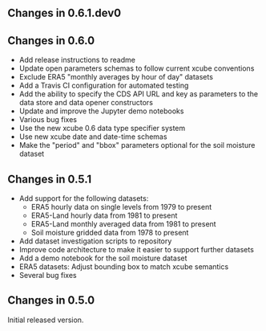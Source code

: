 ## Changes in 0.6.1.dev0

## Changes in 0.6.0

 - Add release instructions to readme
 - Update open parameters schemas to follow current xcube conventions
 - Exclude ERA5 "monthly averages by hour of day" datasets
 - Add a Travis CI configuration for automated testing
 - Add the ability to specify the CDS API URL and key as parameters to the
   data store and data opener constructors
 - Update and improve the Jupyter demo notebooks
 - Various bug fixes
 - Use the new xcube 0.6 data type specifier system
 - Use new xcube date and date-time schemas
 - Make the "period" and "bbox" parameters optional for the soil moisture
   dataset

## Changes in 0.5.1

 - Add support for the following datasets:
   - ERA5 hourly data on single levels from 1979 to present
   - ERA5-Land hourly data from 1981 to present
   - ERA5-Land monthly averaged data from 1981 to present
   - Soil moisture gridded data from 1978 to present
 - Add dataset investigation scripts to repository
 - Improve code architecture to make it easier to support further datasets 
 - Add a demo notebook for the soil moisture dataset
 - ERA5 datasets: Adjust bounding box to match xcube semantics
 - Several bug fixes

## Changes in 0.5.0

Initial released version.
